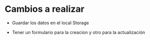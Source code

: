<h1>Cambios a realizar</h1>

* Guardar los datos en el local Storage

* Tener un formulario para la creacion y otro para la actualización